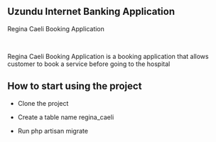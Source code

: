 ## Uzundu Internet Banking Application


Regina Caeli Booking Application

<br />

Regina Caeli Booking Application is a booking application that allows customer to book a service before going to the hospital

## How to start using the project

-   Clone the project

-   Create a table name regina_caeli

-   Run php artisan migrate
